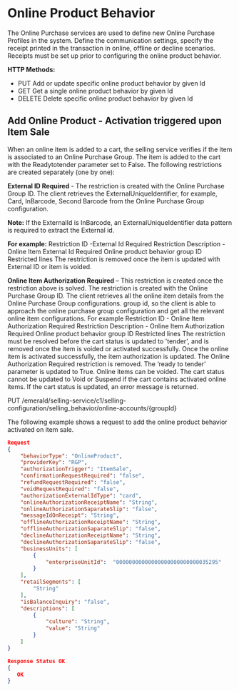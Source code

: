 # Online Product Behavior

The Online Purchase services are used to define new Online Purchase Profiles in the system. Define the communication settings, specify the receipt printed in the transaction in online, offline or decline scenarios.
Receipts must be set up prior to configuring the online product behavior.

**HTTP Methods:**

- PUT Add or update specific online product behavior by given Id
- GET Get a single online product behavior by given Id
- DELETE Delete specific online product behavior by given Id

## Add Online Product - Activation triggered upon Item Sale

When an online item is added to a cart, the selling service verifies if the item is associated to an Online Purchase Group.
The item is added to the cart with the Readytotender parameter set to False.
The following restrictions are created separately (one by one):

**External ID Required** - The restriction is created with the Online Purchase Group ID. The client retrieves the ExternalUniqueIdentifier, for example, Card, InBarcode, Second Barcode from the Online Purchase Group configuration.

**Note:**
If the ExternalId is InBarcode, an ExternalUniqueIdentifier data pattern is required to extract the External id.

**For example:**
Restriction ID -External Id Required
Restriction Description - Online Item External Id Required
Online product behavior group ID
Restricted lines
The restriction is removed once the item is updated with External ID or item is voided.

**Online Item Authorization Required** – This restriction is created once the restriction above is solved. The restriction is created with the Online Purchase Group ID. The client retrieves all the online item details from the Online Purchase Group configurations. group id, so the client is able to approach the online purchase group configuration and get all the relevant online item configurations. 
For example
Restriction ID - Online Item Authorization Required
Restriction Description - Online Item Authorization Required
Online product behavior group ID
Restricted lines
The restriction must be resolved before the cart status is updated to 'tender', and is removed once the item is voided or activated successfully.
Once the online item is activated successfully, the item authorization is updated. 
The Online Authorization Required restriction is removed.
The ‘ready to tender’ parameter is updated to True.
Online items can be voided.
The cart status cannot be updated to Void or Suspend if the cart contains activated online items. If the cart status is updated, an error message is returned.

PUT
/emerald/selling-service/c1/selling-configuration/selling_behavior/online-accounts/{groupId}

The following example shows a request to add the online product behavior activated on item sale.

```json
Request
{
    "behaviorType": "OnlineProduct",
    "providerKey": "RGP",
    "authorizationTrigger": "ItemSale",
    "confirmationRequestRequired": "false",
    "refundRequestRequired": "false",
    "voidRequestRequired": "false",
    "authorizationExternalIdType": "card",
    "onlineAuthorizationReceiptName": "String",
    "onlineAuthorizationSaparateSlip": "false",
    "messageIdOnReceipt": "String",
    "offlineAuthorizationReceiptName": "String",
    "offlineAuthorizationSaparateSlip": "false",
    "declineAuthorizationReceiptName": "String",
    "declineAuthorizationSaparateSlip": "false",
    "businessUnits": [
        {
            "enterpriseUnitId":  "00000000000000000000000000035295"
        }
    ],
    "retailSegments": [
        "String"
    ],
    "isBalanceInquiry": "false",
    "descriptions": [
        {
            "culture": "String",
            "value": "String"
        }
    ]
}
```

```json
Response Status OK
{
   OK
}
```
